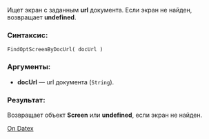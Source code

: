 Ищет экран с заданным **url** документа. Если экран не найден, возвращает **undefined**.

### Синтаксис:
`FindOptScreenByDocUrl( docUrl )`

### Аргументы:
- **docUrl** — url документа (`String`).

### Результат:
Возвращает объект **Screen** или **undefined**, если экран не найден.

[On Datex](http://docs.datex.ru/article.htm?id=5665465792879477130)